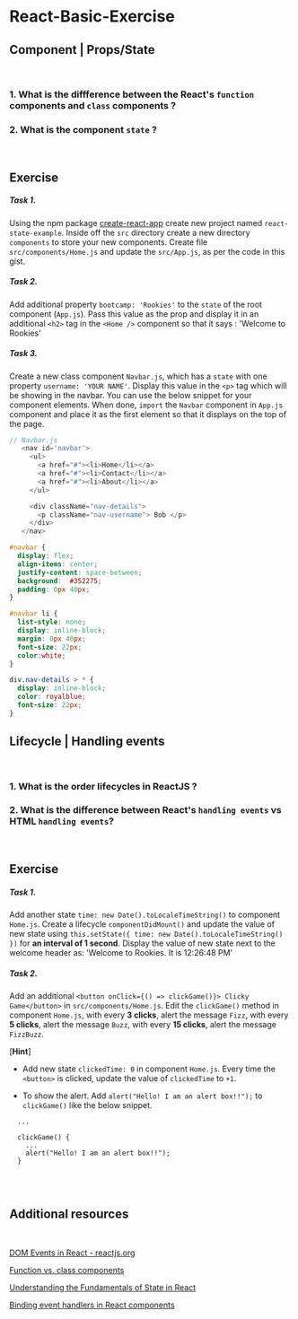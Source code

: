 # React-Basic-Exercise

## Component | Props/State

<br>

### 1. What is the diffference between the React's `function` components and `class` components ?

### 2.  What is the component `state` ?

<br>

## Exercise

##### Task 1.
Using the npm package [create-react-app](https://facebook.github.io/create-react-app/docs/getting-started) create new project named `react-state-example`. 
Inside off the `src` directory create a new directory `components` to store your new components.
Create file `src/components/Home.js` and update the `src/App.js`, as per the code in this gist.

##### Task 2.
Add additional property `bootcamp: 'Rookies'` to the `state` of the root component (`App.js`).
Pass this value as the prop and display it in an additional `<h2>` tag in the `<Home />` component so that it says : 'Welcome to Rookies'

##### Task 3.
Create a new class component `Navbar.js`, which has a `state` with one property `username: 'YOUR NAME'`. Display this value in the `<p>` tag which will be showing in the navbar.
You can use the below snippet for your component elements.
When done, `import` the `Navbar` component in `App.js` component and place it as the first element so that it displays on the top of the page.

```js
// Navbar.js
   <nav id='navbar'>
     <ul>
       <a href="#"><li>Home</li></a>
       <a href="#"><li>Contact</li></a>
       <a href="#"><li>About</li></a>
     </ul>

     <div className="nav-details">
       <p className="nav-username"> Bob </p>
     </div>
   </nav>
```


```css
#navbar {
  display: flex;
  align-items: center;
  justify-content: space-between;
  background:  #352275;
  padding: 0px 40px;
}

#navbar li {
  list-style: none;
  display: inline-block;
  margin: 0px 40px; 
  font-size: 22px;
  color:white;
}

div.nav-details > * {
  display: inline-block;
  color: royalblue;
  font-size: 22px;
}
```

## Lifecycle | Handling events

<br>

### 1. What is the order lifecycles in ReactJS ?

### 2.  What is the difference between React's `handling events` vs HTML `handling events`?

<br>

## Exercise

##### Task 1.
Add another state `time: new Date().toLocaleTimeString()` to component `Home.js`. Create a lifecycle `componentDidMount()` and update the value of new state using `this.setState({ time: new Date().toLocaleTimeString() })` for **an interval of 1 second**. Display the value of new state next to the welcome header as: 'Welcome to Rookies. It is 12:26:48 PM'

##### Task 2.
Add an additional `<button onClick={() => clickGame()}> Clicky Game</button>` in `src/components/Home.js`. Edit the `clickGame()` method in component `Home.js`, with every **3 clicks**, alert the message `Fizz`, with every **5 clicks**, alert the message `Buzz`, with every **15 clicks**, alert the message `FizzBuzz`.

[**Hint**] 

- Add new state `clickedTime: 0` in component `Home.js`. Every time the `<button>` is clicked, update the value of `clickedTime` to `+1`.

- To show the alert. Add `alert("Hello! I am an alert box!!");` to `clickGame()` like the below snippet.

```
  ...
  
  clickGame() {
    ...
    alert("Hello! I am an alert box!!");
  }
  
```

<br>

## Additional resources

<br>

[DOM Events in React -  reactjs.org](https://reactjs.org/docs/events.html)

[Function vs. class components](https://medium.com/@Zwenza/functional-vs-class-components-in-react-231e3fbd7108)

[Understanding the Fundamentals of State in React](https://medium.com/the-andela-way/understanding-the-fundamentals-of-state-in-react-79c711be677f)

[Binding event handlers in React components](https://medium.freecodecamp.org/this-is-why-we-need-to-bind-event-handlers-in-class-components-in-react-f7ea1a6f93eb)
